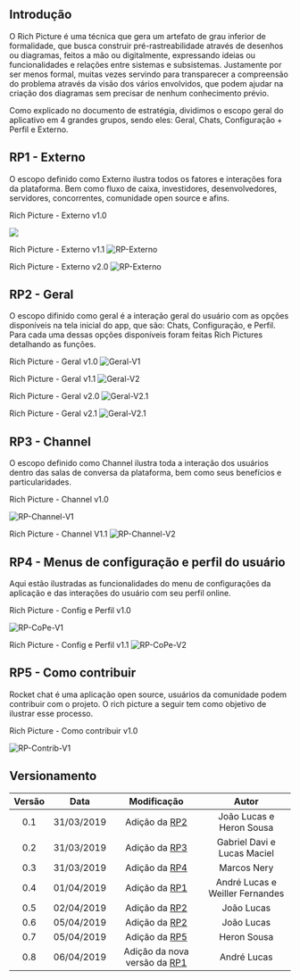 ## Introdução

O Rich Picture é uma técnica que gera um artefato de grau inferior de formalidade, que busca construir pré-rastreabilidade através de desenhos ou diagramas, feitos a mão ou digitalmente, expressando ideias ou funcionalidades e relações entre sistemas e subsistemas. Justamente por ser menos formal, muitas vezes servindo para transparecer a compreensão do problema através da visão dos vários envolvidos, que podem ajudar na criação dos diagramas sem precisar de nenhum conhecimento prévio.

Como explicado no documento de estratégia, dividimos o escopo geral do aplicativo em 4 grandes grupos, sendo eles: Geral, Chats, Configuração + Perfil  e Externo.

## RP1 - Externo

O escopo definido como Externo ilustra todos os fatores e interações fora da plataforma. Bem como fluxo de caixa, investidores, desenvolvedores, servidores, concorrentes, comunidade open source e afins.

Rich Picture - Externo v1.0

![](../img/PreRastreabilidade/externo-v1.jpg)

Rich Picture - Externo v1.1
![RP-Externo](../img/PreRastreabilidade/RichPicture_Externo.png)

Rich Picture - Externo v2.0
![RP-Externo](../img/PreRastreabilidade/RichPicture_Externo_v2.png)

## RP2 - Geral

O escopo difinido como geral é a interação geral do usuário com as opções disponíveis na tela inicial do app, que são: Chats, Configuração, e Perfil. Para cada uma dessas opções disponíveis foram feitas Rich Pictures detalhando as funções.

Rich Picture - Geral v1.0
![Geral-V1](../img/PreRastreabilidade/geral-v1.jpg)

Rich Picture - Geral v1.1
![Geral-V2](../img/PreRastreabilidade/RichPicture_Geral.png)

Rich Picture - Geral v2.0
![Geral-V2.1](../img/PreRastreabilidade/GeralV2.jpg)

Rich Picture - Geral v2.1
![Geral-V2.1](../img/PreRastreabilidade/GeralV2.1.png)


## RP3 - Channel

O escopo definido como Channel ilustra toda a interação dos usuários dentro das salas de conversa da plataforma, bem como seus benefícios e particularidades.

Rich Picture - Channel v1.0

![RP-Channel-V1](../img/PreRastreabilidade/channel-v1.jpg)

Rich Picture - Channel V1.1
![RP-Channel-V2](../img/PreRastreabilidade/RichPicture_Channel.png)

## RP4 - Menus de configuração e perfil do usuário

Aqui estão ilustradas as funcionalidades do menu de configurações da aplicação e das interações do usuário com seu perfil online.

Rich Picture - Config e Perfil v1.0

![RP-CoPe-V1](../img/PreRastreabilidade/CoPe-v1.jpg)

Rich Picture - Config e Perfil v1.1
![RP-CoPe-V2](../img/PreRastreabilidade/RichPicture-CoPe.png)

## RP5 - Como contribuir

Rocket chat é uma aplicação open source,  usuários da comunidade podem contribuir com o projeto. O rich picture a seguir tem como objetivo de ilustrar esse processo.

Rich Picture - Como contribuir v1.0

![RP-Contrib-V1](../img/PreRastreabilidade/Contrib-v1.jpg)


## Versionamento

|  Versão | Data | Modificação | Autor |
|  :------: | :------: | :------: | :------: |
|  0.1 | 31/03/2019 | Adição da [RP2](#rp2-geral) | João Lucas e Heron Sousa|
|  0.2 | 31/03/2019 | Adição da [RP3](#rp3-channel) | Gabriel Davi e Lucas Maciel|
|  0.3 | 31/03/2019 | Adição da [RP4](#rp4-menus-de-configuração-e-perfil-do-usuário) | Marcos Nery |
|  0.4 | 01/04/2019 | Adição da [RP1](#rp1-externo) | André Lucas e Weiller Fernandes |
|  0.5 | 02/04/2019 | Adição da [RP2](#rp2-geral)  | João Lucas |
|  0.6 | 05/04/2019 | Adição da [RP2](#rp2-geral)  | João Lucas |
|  0.7 | 05/04/2019 | Adição da [RP5](#rp5-contrib)  | Heron Sousa |
|  0.8 | 06/04/2019 | Adição da nova versão da [RP1](#rp1-externo)  | André Lucas |
